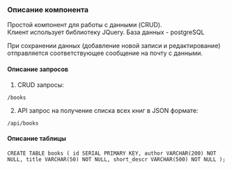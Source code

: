 ### Описание компонента

Простой компонент для работы с данными (CRUD).  
Клиент использует библиотеку JQuery.
База данных - postgreSQL

При сохранении данных (добавление новой записи и редактирование) отправляется соответствующее сообщение на почту с данными.

#### Описание запросов

1. CRUD запросы:

``/books``

2. API запрос на получение списка всех книг в JSON формате:

``/api/books``

#### Описание таблицы

``CREATE TABLE books (
    id SERIAL PRIMARY KEY,
    author VARCHAR(200) NOT NULL,
    title VARCHAR(50) NOT NULL,
    short_descr VARCHAR(500) NOT NULL
);``
